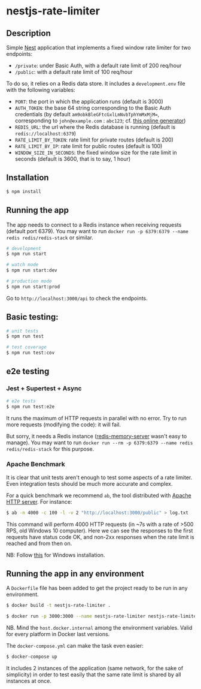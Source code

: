 # nestjs-rate-limiter

## Description

Simple [Nest](https://github.com/nestjs/nest) application that implements a fixed window rate limiter for two endpoints:

- `/private`: under Basic Auth, with a default rate limit of 200 req/hour
- `/public`: with a default rate limit of 100 req/hour

To do so, it relies on a Redis data store.
It includes a `development.env` file with the following variables:

- `PORT`: the port in which the application runs (default is 3000)
- `AUTH_TOKEN`: the base 64 string corresponding to the Basic Auth credentials (by default `am9obkBleGFtcGxlLmNvbTphYmMxMjM=`, corresponding to `john@example.com` : `abc123`; cf. [this online generator](https://www.debugbear.com/basic-auth-header-generator))
- `REDIS_URL`: the url where the Redis database is running (default is `redis://localhost:6379`)
- `RATE_LIMIT_BY_TOKEN`: rate limit for private routes (default is 200)
- `RATE_LIMIT_BY_IP`: rate limit for public routes (default is 100)
- `WINDOW_SIZE_IN_SECONDS`: the fixed window size for the rate limit in seconds (default is 3600, that is to say, 1 hour)

## Installation

```bash
$ npm install
```

## Running the app

The app needs to connect to a Redis instance when receiving requests (default port 6379).
You may want to run `docker run -p 6379:6379 --name redis redis/redis-stack` or similar.

```bash
# development
$ npm run start

# watch mode
$ npm run start:dev

# production mode
$ npm run start:prod
```

Go to `http://localhost:3000/api` to check the endpoints.

## Basic testing:

```bash
# unit tests
$ npm run test

# test coverage
$ npm run test:cov

```

## e2e testing

### Jest + Supertest + Async

```bash
# e2e tests
$ npm run test:e2e

```

It runs the maximum of HTTP requests in parallel with no error. Try to run more requests (modifying the code): it will fail.

But sorry, it needs a Redis instance ([redis-memory-server](https://github.com/mhassan1/redis-memory-server) wasn't easy to manage). You may want to run `docker run --rm -p 6379:6379 --name redis redis/redis-stack` for this purpose.

### Apache Benchmark

It is clear that unit tests aren't enough to test some aspects of a rate limiter. Even integration tests should be much more accurate and complex.

For a quick benchmark we recommend `ab`, the tool distributed with [Apache HTTP server](https://httpd.apache.org/docs/2.4/programs/ab.html). For instance:

```bash
$ ab -n 4000 -c 100 -l -v 2 "http://localhost:3000/public" > log.txt
```

This command will perform 4000 HTTP requests (in ~7s with a rate of >500 RPS, old Windows 10 computer). Here we can see the responses to the first requests have status code OK, and non-2xx responses when the rate limit is reached and from then on.

NB: Follow [this](https://www.cedric-dumont.com/2017/02/01/install-apache-benchmarking-tool-ab-on-windows/) for Windows installation.

## Running the app in any environment

A `Dockerfile` file has been added to get the project ready to be run in any environment.

```bash
$ docker build -t nestjs-rate-limiter .

$ docker run -p 3000:3000 --name nestjs-rate-limiter nestjs-rate-limiter
```

NB. Mind the `host.docker.internal` among the environment variables. Valid for every platform in Docker last versions.

The `docker-compose.yml` can make the task even easier:

```bash
$ docker-compose up
```

It includes 2 instances of the application (same network, for the sake of simplicity) in order to test easily that the same rate limit is shared by all instances at once.
